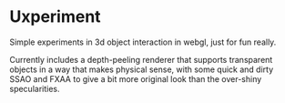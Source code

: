 # Uxperiment

Simple experiments in 3d object interaction in webgl, just for fun really.

Currently includes a depth-peeling renderer that supports transparent objects in a way that makes physical sense,
with some quick and dirty SSAO and FXAA to give a bit more original look than the over-shiny specularities.
